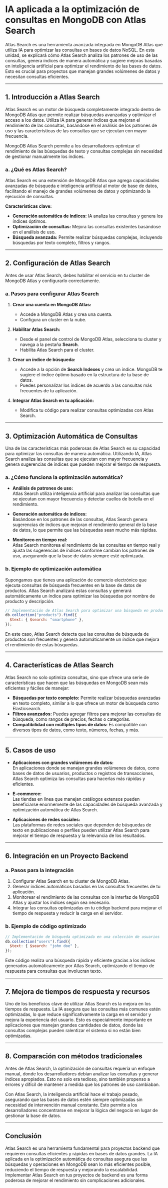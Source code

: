 # IA aplicada a la optimización de consultas en MongoDB con Atlas Search

Atlas Search es una herramienta avanzada integrada en MongoDB Atlas que utiliza IA para optimizar las consultas en bases de datos NoSQL. En esta unidad, se explicará cómo Atlas Search analiza los patrones de uso de las consultas, genera índices de manera automática y sugiere mejoras basadas en inteligencia artificial para optimizar el rendimiento de las bases de datos. Esto es crucial para proyectos que manejan grandes volúmenes de datos y necesitan consultas eficientes.

---

## 1. Introducción a Atlas Search

Atlas Search es un motor de búsqueda completamente integrado dentro de MongoDB Atlas que permite realizar búsquedas avanzadas y optimizar el acceso a los datos. Utiliza IA para generar índices que mejoran el rendimiento de las consultas, basándose en el análisis de los patrones de uso y las características de las consultas que se ejecutan con mayor frecuencia.

MongoDB Atlas Search permite a los desarrolladores optimizar el rendimiento de las búsquedas de texto y consultas complejas sin necesidad de gestionar manualmente los índices.

### a. ¿Qué es Atlas Search?

Atlas Search es una extensión de MongoDB Atlas que agrega capacidades avanzadas de búsqueda e inteligencia artificial al motor de base de datos, facilitando el manejo de grandes volúmenes de datos y optimizando la ejecución de consultas.

**Características clave:**

- **Generación automática de índices:** IA analiza las consultas y genera los índices óptimos.
- **Optimización de consultas:** Mejora las consultas existentes basándose en el análisis de uso.
- **Búsqueda avanzada:** Permite realizar búsquedas complejas, incluyendo búsquedas por texto completo, filtros y rangos.

---

## 2. Configuración de Atlas Search

Antes de usar Atlas Search, debes habilitar el servicio en tu cluster de MongoDB Atlas y configurarlo correctamente.

### a. Pasos para configurar Atlas Search

1. **Crear una cuenta en MongoDB Atlas:**

   - Accede a MongoDB Atlas y crea una cuenta.
   - Configura un cluster en la nube.

2. **Habilitar Atlas Search:**

   - Desde el panel de control de MongoDB Atlas, selecciona tu cluster y navega a la pestaña **Search**.
   - Habilita Atlas Search para el cluster.

3. **Crear un índice de búsqueda:**

   - Accede a la opción de **Search Indexes** y crea un índice. MongoDB te sugiere el índice óptimo basado en la estructura de tu base de datos.
   - Puedes personalizar los índices de acuerdo a las consultas más frecuentes de tu aplicación.

4. **Integrar Atlas Search en tu aplicación:**
   - Modifica tu código para realizar consultas optimizadas con Atlas Search.

---

## 3. Optimización Automática de Consultas

Una de las características más poderosas de Atlas Search es su capacidad para optimizar las consultas de manera automática. Utilizando IA, Atlas Search analiza las consultas que se ejecutan con mayor frecuencia y genera sugerencias de índices que pueden mejorar el tiempo de respuesta.

### a. ¿Cómo funciona la optimización automática?

- **Análisis de patrones de uso:**  
  Atlas Search utiliza inteligencia artificial para analizar las consultas que se ejecutan con mayor frecuencia y detectar cuellos de botella en el rendimiento.

- **Generación automática de índices:**  
  Basándose en los patrones de las consultas, Atlas Search genera sugerencias de índices que mejoran el rendimiento general de la base de datos, lo que permite que las búsquedas sean mucho más rápidas.

- **Monitoreo en tiempo real:**  
  Atlas Search monitorea el rendimiento de las consultas en tiempo real y ajusta las sugerencias de índices conforme cambian los patrones de uso, asegurando que la base de datos siempre esté optimizada.

### b. Ejemplo de optimización automática

Supongamos que tienes una aplicación de comercio electrónico que ejecuta consultas de búsqueda frecuentes en la base de datos de productos. Atlas Search analizará estas consultas y generará automáticamente un índice para optimizar las búsquedas por nombre de producto y descripción.

```js
// Implementación de Atlas Search para optimizar una búsqueda en productos
db.collection("products").find({
  $text: { $search: "smartphone" },
});
```

En este caso, Atlas Search detecta que las consultas de búsqueda de productos son frecuentes y genera automáticamente un índice que mejora el rendimiento de estas búsquedas.

---

## 4. Características de Atlas Search

Atlas Search no solo optimiza consultas, sino que ofrece una serie de características que hacen que las búsquedas en MongoDB sean más eficientes y fáciles de manejar:

- **Búsquedas por texto completo:** Permite realizar búsquedas avanzadas en texto completo, similar a lo que ofrece un motor de búsqueda como Elasticsearch.
- **Filtros avanzados:** Puedes agregar filtros para mejorar las consultas de búsqueda, como rangos de precios, fechas o categorías.
- **Compatibilidad con múltiples tipos de datos:** Es compatible con diversos tipos de datos, como texto, números, fechas, y más.

---

## 5. Casos de uso

- **Aplicaciones con grandes volúmenes de datos:**  
  En aplicaciones donde se manejan grandes volúmenes de datos, como bases de datos de usuarios, productos o registros de transacciones, Atlas Search optimiza las consultas para hacerlas más rápidas y eficientes.

- **E-commerce:**  
  Las tiendas en línea que manejan catálogos extensos pueden beneficiarse enormemente de las capacidades de búsqueda avanzada y optimización automática de Atlas Search.

- **Aplicaciones de redes sociales:**  
  Las plataformas de redes sociales que dependen de búsquedas de texto en publicaciones o perfiles pueden utilizar Atlas Search para mejorar el tiempo de respuesta y la relevancia de los resultados.

---

## 6. Integración en un Proyecto Backend

### a. Pasos para la integración

1. Configurar Atlas Search en tu cluster de MongoDB Atlas.
2. Generar índices automáticos basados en las consultas frecuentes de tu aplicación.
3. Monitorear el rendimiento de las consultas con la interfaz de MongoDB Atlas y ajustar los índices según sea necesario.
4. Integrar las consultas optimizadas en tu código backend para mejorar el tiempo de respuesta y reducir la carga en el servidor.

### b. Ejemplo de código optimizado

```js
// Implementación de búsqueda optimizada en una colección de usuarios
db.collection("users").find({
  $text: { $search: "john doe" },
});
```

Este código realiza una búsqueda rápida y eficiente gracias a los índices generados automáticamente por Atlas Search, optimizando el tiempo de respuesta para consultas que involucran texto.

---

## 7. Mejora de tiempos de respuesta y recursos

Uno de los beneficios clave de utilizar Atlas Search es la mejora en los tiempos de respuesta. La IA asegura que las consultas más comunes estén optimizadas, lo que reduce significativamente la carga en el servidor y mejora la experiencia del usuario. Esto es especialmente importante en aplicaciones que manejan grandes cantidades de datos, donde las consultas complejas pueden ralentizar el sistema si no están bien optimizadas.

---

## 8. Comparación con métodos tradicionales

Antes de Atlas Search, la optimización de consultas requería un enfoque manual, donde los desarrolladores debían analizar las consultas y generar índices apropiados. Esto no solo era tedioso, sino también propenso a errores y difícil de mantener a medida que los patrones de uso cambiaban.

Con Atlas Search, la inteligencia artificial hace el trabajo pesado, asegurando que las bases de datos estén siempre optimizadas sin necesidad de intervención manual constante. Esto permite a los desarrolladores concentrarse en mejorar la lógica del negocio en lugar de gestionar la base de datos.

---

## Conclusión

Atlas Search es una herramienta fundamental para proyectos backend que requieren consultas eficientes y rápidas en bases de datos grandes. La IA aplicada en la optimización automática de consultas asegura que las búsquedas y operaciones en MongoDB sean lo más eficientes posible, reduciendo el tiempo de respuesta y mejorando la escalabilidad. Implementar Atlas Search en tus proyectos de backend es una forma poderosa de mejorar el rendimiento sin complicaciones adicionales.
